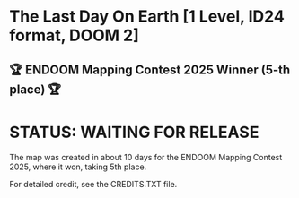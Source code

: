 # The Last Day On Earth [1 Level, ID24 format, DOOM 2]
## 🏆 ENDOOM Mapping Contest 2025 Winner (5-th place) 🏆

# STATUS: WAITING FOR RELEASE

The map was created in about 10 days for the ENDOOM Mapping Contest 2025, where it won, taking 5th place.

For detailed credit, see the CREDITS.TXT file.
